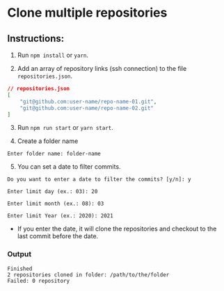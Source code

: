 # Clone multiple repositories

## Instructions:

1. Run `npm install` or `yarn`.

2. Add an array of repository links (ssh connection) to the file `repositories.json`.

```json
// repositories.json
[
    "git@github.com:user-name/repo-name-01.git",
    "git@github.com:user-name/repo-name-02.git"
]
```

3. Run `npm run start` or `yarn start`.

4. Create a folder name

```
Enter folder name: folder-name
```

5. You can set a date to filter commits.

```
Do you want to enter a date to filter the commits? [y/n]: y
```

```
Enter limit day (ex.: 03): 20
```

```
Enter limit month (ex.: 08): 03
```

```
Enter limit Year (ex.: 2020): 2021
```

-   If you enter the date, it will clone the repositories and checkout to the last commit before the date.

### Output

```
Finished
2 repositories cloned in folder: /path/to/the/folder
Failed: 0 repository
```
